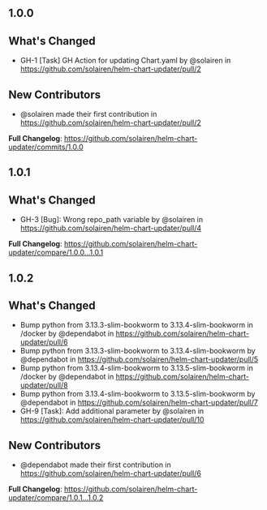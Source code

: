 

## 1.0.0

## What's Changed
* GH-1 [Task] GH Action for updating Chart.yaml by @solairen in https://github.com/solairen/helm-chart-updater/pull/2

## New Contributors
* @solairen made their first contribution in https://github.com/solairen/helm-chart-updater/pull/2

**Full Changelog**: https://github.com/solairen/helm-chart-updater/commits/1.0.0

## 1.0.1

## What's Changed
* GH-3 [Bug]: Wrong repo_path variable by @solairen in https://github.com/solairen/helm-chart-updater/pull/4


**Full Changelog**: https://github.com/solairen/helm-chart-updater/compare/1.0.0...1.0.1


## 1.0.2

## What's Changed
* Bump python from 3.13.3-slim-bookworm to 3.13.4-slim-bookworm in /docker by @dependabot in https://github.com/solairen/helm-chart-updater/pull/6
* Bump python from 3.13.3-slim-bookworm to 3.13.4-slim-bookworm by @dependabot in https://github.com/solairen/helm-chart-updater/pull/5
* Bump python from 3.13.4-slim-bookworm to 3.13.5-slim-bookworm in /docker by @dependabot in https://github.com/solairen/helm-chart-updater/pull/8
* Bump python from 3.13.4-slim-bookworm to 3.13.5-slim-bookworm by @dependabot in https://github.com/solairen/helm-chart-updater/pull/7
* GH-9 [Task]: Add additional parameter by @solairen in https://github.com/solairen/helm-chart-updater/pull/10

## New Contributors
* @dependabot made their first contribution in https://github.com/solairen/helm-chart-updater/pull/6

**Full Changelog**: https://github.com/solairen/helm-chart-updater/compare/1.0.1...1.0.2